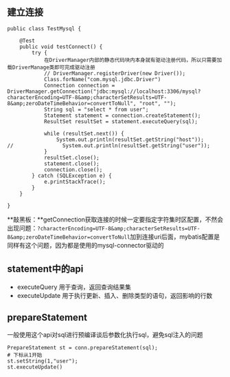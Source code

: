 <!--
 * @Author: WeiHong Ran
 * @Date: 2019-09-03 23:48:32
 * @LastEditors: WeiHong Ran
 * @LastEditTime: 2019-09-05 22:40:19
 * @Description: Nothing
 -->
## 建立连接

```
public class TestMysql {

    @Test
    public void testConnect() {
        try {
            在DriverManager内部的静态代码块内本身就有驱动注册代码，所以只需要加载DriverManage类即可完成驱动注册
            // DriverManager.registerDriver(new Driver());
            Class.forName("com.mysql.jdbc.Driver")
            Connection connection = DriverManager.getConnection("jdbc:mysql://localhost:3306/mysql?characterEncoding=UTF-8&amp;characterSetResults=UTF-8&amp;zeroDateTimeBehavior=convertToNull", "root", "");
            String sql = "select * from user";
            Statement statement = connection.createStatement();
            ResultSet resultSet = statement.executeQuery(sql);

            while (resultSet.next()) {
                System.out.println(resultSet.getString("host"));
//                System.out.println(resultSet.getString("user"));
            }
            resultSet.close();
            statement.close();
            connection.close();
        } catch (SQLException e) {
            e.printStackTrace();
        }
    }

}
```

**敲黑板：**getConnection获取连接的时候一定要指定字符集时区配置，不然会出现问题：`?characterEncoding=UTF-8&amp;characterSetResults=UTF-8&amp;zeroDateTimeBehavior=convertToNull`加到连接uri后面，mybatis配置是同样有这个问题，因为都是使用的mysql-connector驱动的


## statement中的api

- executeQuery 用于查询，返回查询结果集
- executeUpdate 用于执行更新、插入、删除类型的语句，返回影响的行数

## prepareStatement

一般使用这个api对sql进行预编译谈后参数化执行sql，避免sql注入的问题

~~~
PrepareStatement st = conn.prepareStatement(sql);
# 下标从1开始
st.setString(1,"user");
st.executeUpdate()
~~~